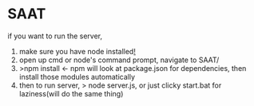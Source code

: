 SAAT
====

if you want to run the server, 
<ol>
  <li>make sure you have node installed<a href="http://nodejs.org/download/">!</a></li>
  <li>open up cmd or node's command prompt, navigate to SAAT/ </li>
  <li> >npm install   <- npm will look at package.json for dependencies, then install those modules automatically</li>
  <li>then to run server, > node server.js, or just clicky start.bat for laziness(will do the same thing)</li>
</ol>
